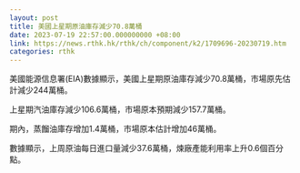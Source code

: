 ```yaml
---
layout: post
title: 美國上星期原油庫存減少70.8萬桶
date: 2023-07-19 22:57:00.000000000 +08:00
link: https://news.rthk.hk/rthk/ch/component/k2/1709696-20230719.htm
categories: rthk
---
```


美國能源信息署(EIA)數據顯示，美國上星期原油庫存減少70.8萬桶，市場原先估計減少244萬桶。

上星期汽油庫存減少106.6萬桶，市場原本預期減少157.7萬桶。

期內，蒸餾油庫存增加1.4萬桶，市場原本估計增加46萬桶。

數據顯示，上周原油每日進口量減少37.6萬桶，煉廠產能利用率上升0.6個百分點。
